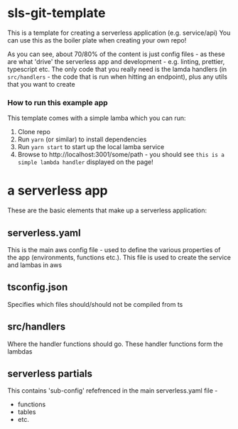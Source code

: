 # sls-git-template
This is a template for creating a serverless application (e.g. service/api)
You can use this as the boiler plate when creating your own repo!

As you can see, about 70/80% of the content is just config files - as these are what
'drive' the serverless app and development - e.g. linting, prettier, typescript etc.
The only code that you really need is the lamda handlers (in `src/handlers` - the code that is run when hitting an endpoint), plus any utils that you want to create

### How to run this example app
This template comes with a simple lamba which you can run:
1. Clone repo
2. Run `yarn` (or similar) to install dependencies
3. Run `yarn start` to start up the local lamba service
4. Browse to http://localhost:3001/some/path - you should see `this is a simple lambda handler` displayed on the page!

# a serverless app
These are the basic elements that make up a serverless application:

## serverless.yaml
This is the main aws config file - used to define the various properties of the app 
(environments, functions etc.). This file is used to create the service and lambas in aws

## tsconfig.json
Specifies which files should/should not be compiled from ts

## src/handlers
Where the handler functions should go. These handler functions form the lambdas

## serverless partials
This contains 'sub-config' refefrenced in the main serverless.yaml file -
- functions
- tables
- etc.
